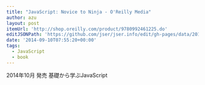 ```yaml
---
title: "JavaScript: Novice to Ninja - O'Reilly Media"
author: azu
layout: post
itemUrl: 'http://shop.oreilly.com/product/9780992461225.do'
editJSONPath: 'https://github.com/jser/jser.info/edit/gh-pages/data/2014/09/index.json'
date: '2014-09-10T07:55:20+00:00'
tags:
  - JavaScript
  - book
---
```

2014年10月 発売
基礎から学ぶJavaScript
